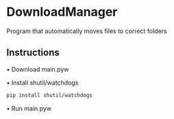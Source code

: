 # DownloadManager
Program that automatically moves files to correct folders

## Instructions
• Download main.pyw

• Install shutil/watchdogs

```bash
pip install shutil/watchdogs
```

• Run main.pyw
